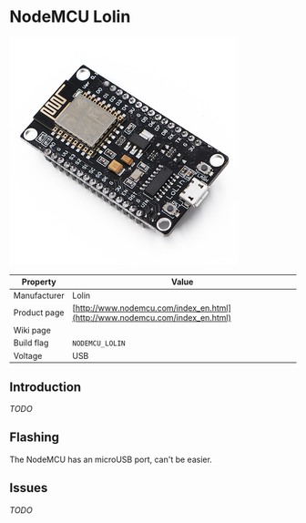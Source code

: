 # NodeMCU Lolin

![NodeMCU Lolin](images/devices/nodemcu-lolin-v3.jpg)

|Property|Value|
|---|---|
|Manufacturer|Lolin|
|Product page|[http://www.nodemcu.com/index_en.html](http://www.nodemcu.com/index_en.html)|
|Wiki page||
|Build flag|`NODEMCU_LOLIN`|
|Voltage|USB|

## Introduction

*TODO*

## Flashing

The NodeMCU has an microUSB port, can't be easier.

## Issues

*TODO*